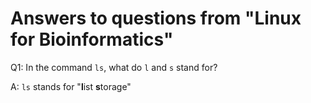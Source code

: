 # Answers to questions from "Linux for Bioinformatics"

Q1: In the command `ls`, what do `l` and `s` stand for? 

A: `ls` stands for "**l**ist **s**torage"




